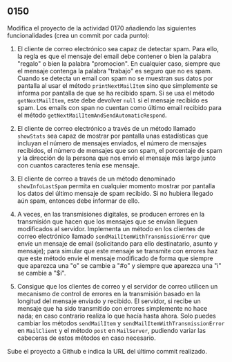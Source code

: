 ## 0150

Modifica el proyecto de la actividad 0170 añadiendo las siguientes funcionalidades (crea un commit por cada punto):

1. El cliente de correo electrónico sea capaz de detectar spam. Para ello, la regla es que el mensaje del email debe contener o bien la palabra "regalo" o bien la palabra "promocion". En cualquier caso, siempre que el mensaje contenga la palabra "trabajo" es seguro que no es spam. Cuando se detecta un email con spam no se muestran sus datos por pantalla al usar el método `printNextMailItem` sino que simplemente se informa por pantalla de que se ha recibido spam. Si se usa el método `getNextMailItem`, este debe devolver `null` si el mensaje recibido es spam. Los emails con span no cuentan como último email recibido para el método `getNextMailItemAndSendAutomaticRespond`.

2. El cliente de correo electrónico a través de un método llamado `showStats` sea capaz de mostrar por pantalla unas estadísticas que incluyan el número de mensajes enviados, el número de mensajes recibidos, el número de mensajes que son spam, el porcentaje de spam y la dirección de la persona que nos envío el mensaje más largo junto con cuantos caracteres tenía ese mensaje.

3. El cliente de correo a través de un método denominado `showInfoLastSpam` permita en cualquier momento mostrar por pantalla los datos del último mensaje de spam recibido. Si no hubiera llegado aún spam, entonces debe informar de ello.

4. A veces, en las transmisiones digitales, se producen errores en la transmisión que hacen que los mensajes que se envían lleguen modificados al servidor. Implementa un método en los clientes de correo electrónico llamado `sendMailItemWithTransmissionError` que envíe un mensaje de email (solicitando para ello destinatario, asunto y mensaje); para simular que este mensaje se transmite con errores haz que este método envie el mensaje modificado de forma que siempre que aparezca una "o" se cambie a "#o" y siempre que aparezca una "i" se cambie a "$i".

5. Consigue que los clientes de correo y el servidor de correo utilicen un mecanismo de control de errores en la transmisión basado en la longitud del mensaje enviado y recibido. El servidor, si recibe un mensaje que ha sido transmitido con errores simplemente no hace nada; en caso contrario realiza lo que hacía hasta ahora. Solo puedes cambiar los métodos `sendMailItem` y `sendMailItemWithTransmissionError` en `MailClient` y el método `post` en `MailServer`, pudiendo variar las cabeceras de estos métodos en caso necesario.

Sube el proyecto a Github e indica la URL del último commit realizado.
